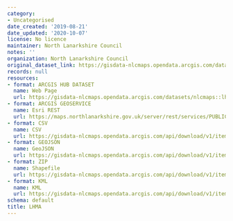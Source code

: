 ```yaml
---
category:
- Uncategorised
date_created: '2019-08-21'
date_updated: '2020-10-07'
license: No licence
maintainer: North Lanarkshire Council
notes: ''
organization: North Lanarkshire Council
original_dataset_link: https://gisdata-nlcmaps.opendata.arcgis.com/datasets/nlcmaps::lhma
records: null
resources:
- format: ARCGIS HUB DATASET
  name: Web Page
  url: https://gisdata-nlcmaps.opendata.arcgis.com/datasets/nlcmaps::lhma
- format: ARCGIS GEOSERVICE
  name: Esri REST
  url: https://maps.northlanarkshire.gov.uk/server/rest/services/PUBLIC/Lv_Internet/MapServer/55
- format: CSV
  name: CSV
  url: https://gisdata-nlcmaps.opendata.arcgis.com/api/download/v1/items/9776b648e8e842f99163d23c424886d0/csv?layers=55
- format: GEOJSON
  name: GeoJSON
  url: https://gisdata-nlcmaps.opendata.arcgis.com/api/download/v1/items/9776b648e8e842f99163d23c424886d0/geojson?layers=55
- format: ZIP
  name: Shapefile
  url: https://gisdata-nlcmaps.opendata.arcgis.com/api/download/v1/items/9776b648e8e842f99163d23c424886d0/shapefile?layers=55
- format: KML
  name: KML
  url: https://gisdata-nlcmaps.opendata.arcgis.com/api/download/v1/items/9776b648e8e842f99163d23c424886d0/kml?layers=55
schema: default
title: LHMA
---
```


